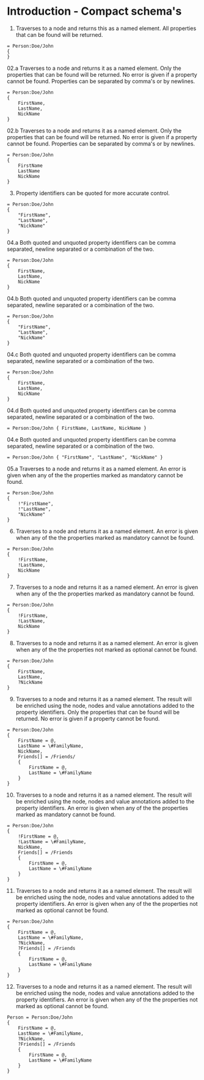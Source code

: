 ﻿# Introduction - Compact schema's

01. Traverses to a node and returns this as a named element.
All properties that can be found will be returned.
```gcl
= Person:Doe/John
{
}
```

02.a Traverses to a node and returns it as a named element.
Only the properties that can be found will be returned. No error is given if a property cannot be found.
Properties can be separated by comma's or by newlines.
```gcl
= Person:Doe/John
{
    FirstName,
    LastName,
    NickName
}
```

02.b Traverses to a node and returns it as a named element.
Only the properties that can be found will be returned. No error is given if a property cannot be found.
Properties can be separated by comma's or by newlines.
```gcl
= Person:Doe/John
{
    FirstName
    LastName
    NickName
}
```

03. Property identifiers can be quoted for more accurate control.
```gcl
= Person:Doe/John
{
    "FirstName",
    "LastName",
    "NickName"
}
```

04.a Both quoted and unquoted property identifiers can be comma separated, newline separated or a combination of the two.
```gcl
= Person:Doe/John
{
    FirstName,
    LastName,
    NickName
}
```

04.b Both quoted and unquoted property identifiers can be comma separated, newline separated or a combination of the two.
```gcl
= Person:Doe/John
{
    "FirstName",
    "LastName",
    "NickName"
}
```

04.c Both quoted and unquoted property identifiers can be comma separated, newline separated or a combination of the two.
```gcl
= Person:Doe/John
{
    FirstName,
    LastName,
    NickName
}
```

04.d Both quoted and unquoted property identifiers can be comma separated, newline separated or a combination of the two.
```gcl
= Person:Doe/John { FirstName, LastName, NickName }
```

04.e Both quoted and unquoted property identifiers can be comma separated, newline separated or a combination of the two.
```gcl
= Person:Doe/John { "FirstName", "LastName", "NickName" }
```

05.a Traverses to a node and returns it as a named element.
An error is given when any of the the properties marked as mandatory cannot be found.
```gcl
= Person:Doe/John
{
    !"FirstName",
    !"LastName",
    "NickName"
}
```

06. Traverses to a node and returns it as a named element.
An error is given when any of the the properties marked as mandatory cannot be found.
```gcl
= Person:Doe/John
{
    !FirstName,
    !LastName,
    NickName
}
```

07. Traverses to a node and returns it as a named element.
An error is given when any of the the properties marked as mandatory cannot be found.
```gcl
= Person:Doe/John
{
    !FirstName,
    !LastName,
    NickName
}
```

08. Traverses to a node and returns it as a named element.
An error is given when any of the the properties not marked as optional cannot be found.
```gcl
= Person:Doe/John
{
    FirstName,
    LastName,
    ?NickName
}
```

09. Traverses to a node and returns it as a named element.
The result will be enriched using the node, nodes and value annotations added to the property identifiers.
Only the properties that can be found will be returned. No error is given if a property cannot be found.
```gcl
= Person:Doe/John
{
    FirstName = @,
    LastName = \#FamilyName,
    NickName,
    Friends[] = /Friends/
    {
        FirstName = @,
        LastName = \#FamilyName
    }
}
```

10. Traverses to a node and returns it as a named element.
The result will be enriched using the node, nodes and value annotations added to the property identifiers.
An error is given when any of the the properties marked as mandatory cannot be found.
```gcl
= Person:Doe/John
{
    !FirstName = @,
    !LastName = \#FamilyName,
    NickName,
    Friends[] = /Friends
    {
        FirstName = @,
        LastName = \#FamilyName
    }
}
```

11. Traverses to a node and returns it as a named element.
The result will be enriched using the node, nodes and value annotations added to the property identifiers.
An error is given when any of the the properties not marked as optional cannot be found.
```gcl
= Person:Doe/John
{
    FirstName = @,
    LastName = \#FamilyName,
    ?NickName,
    ?Friends[] = /Friends
    {
        FirstName = @,
        LastName = \#FamilyName
    }
}
```

12. Traverses to a node and returns it as a named element.
The result will be enriched using the node, nodes and value annotations added to the property identifiers.
An error is given when any of the the properties not marked as optional cannot be found.
```gcl
Person = Person:Doe/John
{
    FirstName = @,
    LastName = \#FamilyName,
    ?NickName,
    ?Friends[] = /Friends
    {
        FirstName = @,
        LastName = \#FamilyName
    }
}
```

